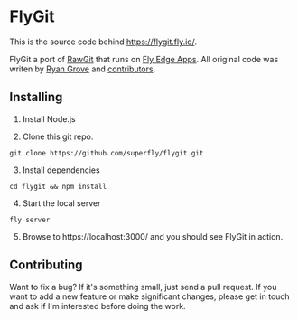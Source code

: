# FlyGit

This is the source code behind <https://flygit.fly.io/>.

FlyGit a port of [RawGit](https://rawgit.com/) that runs on [Fly Edge Apps](fly.io/mix/edge-applications/). All original code was writen by [Ryan Grove](https://github.com/rgrove) and [contributors](https://github.com/rgrove/rawgit/graphs/contributors).

## Installing

1. Install Node.js

2. Clone this git repo.
```
git clone https://github.com/superfly/flygit.git
```

3. Install dependencies
```
cd flygit && npm install
```

4. Start the local server
```
fly server
```

5. Browse to https://localhost:3000/ and you should see FlyGit in action.

## Contributing

Want to fix a bug? If it's something small, just send a pull request. If you
want to add a new feature or make significant changes, please get in touch and
ask if I'm interested before doing the work.